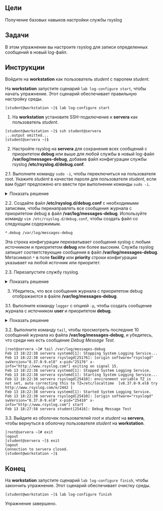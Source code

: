 ## Цели

Получение базовых навыков настройки службы rsyslog

## Задачи

В этом упражнении вы настроите rsyslog для записи определенных сообщений в новый log-файл.

## Инструкции

Войдите на **workstation** как пользователь *student* с паролем *student*.

На **workstation** запустите сценарий `lab log-configure start`, чтобы начать упражнение. Этот сценарий обеспечивает правильную настройку среды.

```
[student@workstation ~]$ lab log-configure start
```

1.	На **workstation** установите SSH-подключение к **servera** как пользователь *student*.

  ```
  [student@workstation ~]$ ssh student@servera
  ...output omitted...
  [student@servera ~]$ 
  ```

2.	Настройте rsyslog на **servera** для сохранения всех сообщений с приоритетом **debug** или выше для любой службы в новый log-файл **/var/log/messages-debug**, добавив файл конфигурации службы rsyslog **/etc/rsyslog.d/debug.conf**.

  2.1.	Выполните команду `sudo -i`, чтобы переключиться на пользователя root. Укажите *student* в качестве пароля для пользователя *student*, если вам будет предложено его ввести при выполнении команды `sudo -i`.

  <details>
  <summary>Показать решение</summary>

  ```
  [student@servera ~]$ sudo -i
  [sudo] password for student: student
  [root@servera ~]# 
  ```
  </details>

  2.2.	Создайте файл **/etc/rsyslog.d/debug.conf** с необходимыми записями, чтобы перенаправлять все сообщения журнала с приоритетом debug в файл **/var/log/messages-debug**. Используйте команду `vim /etc/rsyslog.d/debug.conf`, чтобы создать файл со следующим содержимым.

  ```
  *.debug /var/log/messages-debug
  ```

  Эта строка конфигурации перехватывает сообщения syslog с любым источником и приоритетом **debug** или более высоким. Служба rsyslog запишет соответствующие сообщения в файл **/var/log/messages-debug**. Метасимвол `*` в поле **facility** или **priority** строки конфигурации указывает на любой источник или приоритет.

  2.3.	Перезапустите службу rsyslog.

  <details>
  <summary>Показать решение</summary>

  ```
  [root@servera ~]# systemctl restart rsyslog
  ```
  </details>

3.	Убедитесь, что все сообщения журнала с приоритетом debug отображаются в файле **/var/log/messages-debug**.

  3.1.	Выполните команду `logger` с опцией `-p`, чтобы создать сообщение журнала с источником **user** и приоритетом **debug**.

  <details>
  <summary>Показать решение</summary>

  ```
  [root@servera ~]# logger -p user.debug "Debug Message Test"
  ```
  </details>

  3.2.	Выполните команду `tail`, чтобы просмотреть последние 10 сообщений журнала из файла **/var/log/messages-debug**, и убедитесь, что среди них есть сообщение *Debug Message Test*.

  ```
  [root@servera ~]# tail /var/log/messages-debug
  Feb 13 18:22:38 servera systemd[1]: Stopping System Logging Service...
  Feb 13 18:22:38 servera rsyslogd[25176]: [origin software="rsyslogd" swVersion="8.37.0-9.el8" x-pid="25176" x-info="http://www.rsyslog.com"] exiting on signal 15.
  Feb 13 18:22:38 servera systemd[1]: Stopped System Logging Service.
  Feb 13 18:22:38 servera systemd[1]: Starting System Logging Service...
  Feb 13 18:22:38 servera rsyslogd[25410]: environment variable TZ is not set, auto correcting this to TZ=/etc/localtime  [v8.37.0-9.el8 try http://www.rsyslog.com/e/2442 ]
  Feb 13 18:22:38 servera systemd[1]: Started System Logging Service.
  Feb 13 18:22:38 servera rsyslogd[25410]: [origin software="rsyslogd" swVersion="8.37.0-9.el8" x-pid="25410" x-info="http://www.rsyslog.com"] start
  Feb 13 18:27:58 servera student[25416]: Debug Message Test
  ```

  3.3.	Выйдите из оболочек пользователей *root* и *student* на **servera**, чтобы вернуться в оболочку пользователя *student* на **workstation**.

  ```
  [root@servera ~]# exit
  logout
  [student@servera ~]$ exit
  logout
  Connection to servera closed.
  [student@workstation ~]$ 
  ```

## Конец

На **workstation** запустите сценарий `lab log-configure finish`, чтобы закончить упражнение. Этот сценарий обеспечивает очистку среды.

```
[student@workstation ~]$ lab log-configure finish
```

Упражнение завершено.



